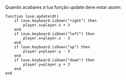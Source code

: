 Quando acabares a tua função update deve estar assim:

	function love.update(dt)
    	if love.keyboard.isDown("right") then
        	player.x=player.x + 3
    	end
		if love.keyboard.isDown("left") then
      		player.x=player.x - 3
		end
    	if love.keyboard.isDown("up") then
      		player.y=player.y - 3
    	end
    	if love.keyboard.isDown("down") then
    		player.y=player.y + 3
    	end
	end